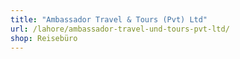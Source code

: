 ```yaml
---
title: "Ambassador Travel & Tours (Pvt) Ltd"
url: /lahore/ambassador-travel-und-tours-pvt-ltd/
shop: Reisebüro
---
```

